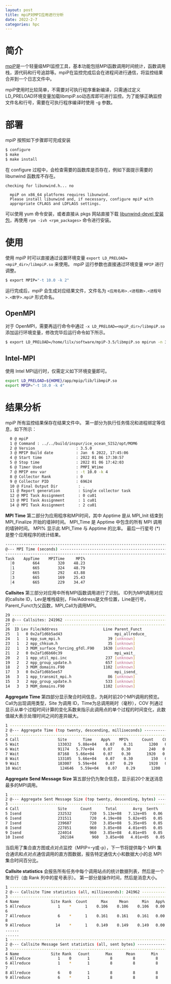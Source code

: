 ```yaml
---
layout: post
title: mpiP对MPI应用进行分析
date: 2022-2-7
categories: hpc
---
```


# 简介

[mpiP](https://software.llnl.gov/mpiP/)是一个轻量级MPI监控工具，基本功能包括MPI函数调用时间统计，函数调用栈，源代码和行号追踪等。mpiP在监控完成后会在进程间进行通信，将监控结果合并到一个日志文件中。

mpiP使用时比较简单，不需要对可执行程序重新编译，只需通过定义LD_PRELOAD环境变量加载libmpiP.so动态库即可进行监控。为了能够正确监控文件名和行号，需要在可执行程序编译时使用 -g 参数。

# 部署

mpiP 按照如下步骤即可完成安装

```bash
$ configure
$ make
$ make install
```

在 configure 过程中，会检查需要的函数库是否存在，例如下面提示需要的 libunwind 函数库不存在。

```
checking for libunwind.h... no

  mpiP on x86_64 platforms requires libunwind.
  Please install libunwind and, if necessary, configure mpiP with
  appropriate CFLAGS and LDFLAGS settings.
```

可以使用 yum 命令安装，或者直接从 pkgs 网站直接下载 [libunwind-devel 安装包](http://mirror.centos.org/centos/7/os/x86_64/Packages/libunwind-devel-1.2-2.el7.x86_64.rpm)，再使用 `rpm -ivh <rpm_packages>` 命令进行安装。

# 使用

使用 mpiP 时可以直接通过设置环境变量 `export LD_PRELOAD=<mpiP_dir>/libmpiP.so` 来使用。
mpiP 运行参数也直接通过环境变量 `MPIP` 进行调整。

```bash
$ export MPIP="-t 10.0 -k 2"
```

运行完成后，mpiP 会生成对应结果文件，文件名为 `<应用名称>.<进程数>.<进程号>.<数字>.mpiP` 形式命名。

## OpenMPI

对于 OpenMPI，需要再运行命令中通过 `-x LD_PRELOAD=<mpiP_dir>/libmpiP.so` 添加运行环境变量，修改完毕后运行命令如下所示。

```bash
$ export LD_PRELOAD=/home/lilx/software/mpiP-3.5/libmpiP.so mpirun -n 320 
```

## Intel-MPI

使用 Intel MPI运行时，仅需定义如下环境变量即可。

```bash
export LD_PRELOAD=${HOME}/app/mpip/lib/libmpiP.so
export MPIP="-t 10.0 -k 4"
```

# 结果分析

mpiP 所有监控结果保存在结果文件中。
第一部分为执行任务情况和进程绑定等信息，如下所示：
```bash
  0 @ mpiP
  1 @ Command : ../../build/inspur/ice_ocean_SIS2/opt/MOM6
  2 @ Version                  : 3.5.0
  3 @ MPIP Build date          : Jan  6 2022, 17:45:06
  4 @ Start time               : 2022 01 06 17:30:57
  5 @ Stop time                : 2022 01 06 17:42:03
  6 @ Timer Used               : PMPI_Wtime
  7 @ MPIP env var             : -t 10.0 -k 4
  8 @ Collector Rank           : 0
  9 @ Collector PID            : 69624
  10 @ Final Output Dir         : .
  11 @ Report generation        : Single collector task
  12 @ MPI Task Assignment      : 0 cu01
  13 @ MPI Task Assignment      : 1 cu01
  14 @ MPI Task Assignment      : 2 cu01
```
**MPI Time** 第二部分为应用程序和MPI时间，其中 Apptime 是从 MPI_Init 结束到 MPI_Finalize 开始的墙钟时间。
MPI_Time 是 Apptime 中包含的所有 MPI 调用的墙钟时间。
MPI% 显示此 MPI_Time 与 Apptime 的比率。 
最后一行星号 (*) 是整个应用程序的统计结果。
```bash
---------------------------------------------------------------------------
@--- MPI Time (seconds) ---------------------------------------------------
---------------------------------------------------------------------------
Task    AppTime    MPITime     MPI%
  ┊0        664        320    48.23
  ┊1        665        324    48.79
  ┊2        665        292    43.88
  ┊3        665        169    25.43
  ┊4        665        229    34.47
```
**Callsites** 第三部分对应用中所有MPI函数调用进行了识别。
ID列为MPI调用对应的callsite ID，Lev是堆栈级别，File/Address是文件位置，Line是行号，Parent_Funct为父函数，MPI_Call为调用MPI。
```bash
29 ---------------------------------------------------------------------------
28 @--- Callsites: 241962 ----------------------------------------------------
27 ---------------------------------------------------------------------------
26  ID Lev File/Address                    Line Parent_Funct             MPI_Call
25   1   0 0x2af1d6b5ad43                       mpi_allreduce_           Allreduce
24   1   1 mpp_sum_mpi.h                     39 [unknown]
23   1   2 mpp_chksum.h                      35 [unknown]
22   1   3 MOM_surface_forcing_gfdl.F90    1630 [unknown]
21   2   0 0x2af1d6b60c39                       mpi_wait_                Wait
20   2   1 mpp_util_mpi.inc                 237 [unknown]
19   2   2 mpp_group_update.h               657 [unknown]
18   2   3 MOM_domains.F90                 1102 [unknown]
17   3   0 0x2af1d6b5ee57                       mpi_isend_               Isend
16   3   1 mpp_transmit_mpi.h                86 [unknown]
15   3   2 mpp_group_update.h               533 [unknown]
14   3   3 MOM_domains.F90                 1102 [unknown]
```
**Aggregate Time** 第四部分显示聚合时间信息，为耗时前20个MPI调用的预览。Call为出现调用类型，Site 为调用 ID，Time为总调用耗时（毫秒），COV 列通过显示从单个过程时间计算的变化系数来指示此调用点的单个过程的时间变化，此数值越大表示处理时间之间的差异越大。
```bash
1 ---------------------------------------------------------------------------
2 @--- Aggregate Time (top twenty, descending, milliseconds) ----------------
3 ---------------------------------------------------------------------------
4 Call                 Site       Time    App%    MPI%      Count    COV
5 Wait                 133032   5.88e+04    0.07    0.31       1200   0.00
6 Wait                 91174   5.77e+04    0.07    0.30        240   0.00
7 Wait                 87168   5.66e+04    0.07    0.30       1920   0.00
8 Wait                 133105   5.66e+04    0.07    0.30        150   0.00
9 Wait                 183007   5.59e+04    0.07    0.29       1920   0.00
10 Wait                 124646   5.59e+04    0.07    0.29       1200   0.00
```
**Aggregate Send Message Size** 第五部分仍为聚合信息，显示前20个发送消息最多的MPI调用。
```bash
1 ---------------------------------------------------------------------------
2 @--- Aggregate Sent Message Size (top twenty, descending, bytes) ----------
3 ---------------------------------------------------------------------------
4 Call                 Site      Count      Total       Avrg  Sent%
5 Isend                232532        720   5.13e+08   7.12e+05   0.06
6 Isend                231511        720   4.19e+08   5.82e+05   0.05
7 Isend                239687        720   3.85e+08   5.35e+05   0.05
8 Isend                227851        960   3.85e+08   4.01e+05   0.05
9 Isend                224014        960   3.85e+08   4.01e+05   0.05
10 Isend                202184        960   3.85e+08   4.01e+05   0.05
```
当启用了集合直方图或点对点监控（MPIP=-y或-p），下一节将提供每个 MPI 集合通讯和点对点通信调用的直方图数据，报告特定通信大小和数据大小的总 MPI 集合时间百分比。

**Callsite statistics** 会报告所有任务中每个调用站点的统计数据列表，然后是一个聚合行（由 Rank 列中的星号表示）。 第一部分是操作时间，然后是消息大小。
```bash
1 ---------------------------------------------------------------------------
2 @--- Callsite Time statistics (all, milliseconds): 241962 -----------------
3 ---------------------------------------------------------------------------
4 Name              Site Rank  Count      Max     Mean      Min   App%   MPI%
5 Allreduce            1    *      1    0.106    0.106    0.106   0.00   0.00
6
7 Allreduce            6    *      1    0.161    0.161    0.161   0.00   0.00
8
9 Allreduce           14    *      1    0.149    0.149    0.149   0.00   0.00
......
......
1 ---------------------------------------------------------------------------
2 @--- Callsite Message Sent statistics (all, sent bytes) -------------------
3 ---------------------------------------------------------------------------
4 Name              Site Rank   Count       Max      Mean       Min       Sum
5 Allreduce            1    0       1         8         8         8         8
6 Allreduce            1    *       1         8         8         8         8
7
8 Allreduce            6    0       1         8         8         8         8
9 Allreduce            6    *       1         8         8         8         8
```
